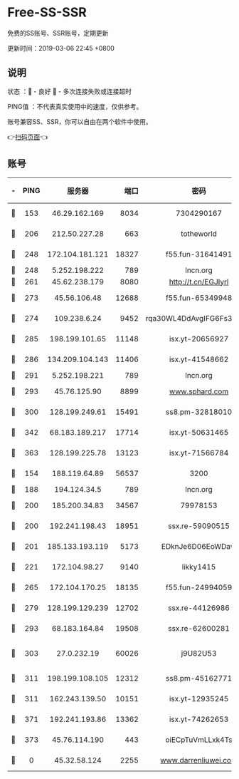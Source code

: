 # Free-SS-SSR

免费的SS账号、SSR账号，定期更新

更新时间：2019-03-06 22:45 +0800

## 说明

状态     ：🙂 - 良好 🙁 - 多次连接失败或连接超时

PING值   ：不代表真实使用中的速度，仅供参考。

账号兼容SS、SSR，你可以自由在两个软件中使用。

👉[扫码页面](https://liesauer.github.io/Free-SS-SSR/)👈

## 账号

|-|PING|服务器|端口|密码|加密方式|区域|
|:----:|:----:|:-----:|-----:|:----:|:----:|:----:|
|🙂|153|46.29.162.169|8034|7304290167|aes-256-cfb|RU|
|🙂|206|212.50.227.28|663|totheworld|aes-256-cfb|US|
|🙂|248|172.104.181.121|18327|f55.fun-31641491|aes-256-cfb|SG|
|🙂|248|5.252.198.222|789|lncn.org|rc4|JP|
|🙂|261|45.62.238.179|8080|http://t.cn/EGJIyrl|rc4-md5|CA|
|🙂|273|45.56.106.48|12688|f55.fun-65349948|aes-256-cfb|US|
|🙂|274|109.238.6.24|9452|rqa30WL4DdAvgIFG6Fs3znzTa|aes-256-cfb|FR|
|🙂|285|198.199.101.65|11148|isx.yt-20656927|aes-256-cfb|US|
|🙂|286|134.209.104.143|11406|isx.yt-41548662|aes-256-cfb|SG|
|🙂|291|5.252.198.221|789|lncn.org|rc4|JP|
|🙂|293|45.76.125.90|8899|www.sphard.com|aes-256-cfb|AU|
|🙂|300|128.199.249.61|15491|ss8.pm-32818010|aes-256-cfb|SG|
|🙂|342|68.183.189.217|17714|isx.yt-50631465|aes-256-cfb|SG|
|🙂|363|128.199.225.78|13123|isx.yt-71566784|aes-256-cfb|SG|
|🙂|154|188.119.64.89|56537|3200|aes-256-cfb|RU|
|🙂|188|194.124.34.5|789|lncn.org|rc4|JP|
|🙂|200|185.200.34.83|34567|79978153|aes-256-cfb|US|
|🙂|200|192.241.198.43|18951|ssx.re-59090515|aes-256-cfb|US|
|🙂|201|185.133.193.119|5173|EDknJe6D06EoWDaw|aes-256-cfb|US|
|🙂|221|172.104.98.27|9140|likky1415|aes-256-cfb|JP|
|🙂|265|172.104.170.25|18135|f55.fun-24994059|aes-256-cfb|SG|
|🙂|279|128.199.129.239|12702|ssx.re-44126986|aes-256-cfb|SG|
|🙂|293|68.183.164.84|19508|ssx.re-62600281|aes-256-cfb|US|
|🙂|303|27.0.232.19|60026|j9U82U53|xchacha20-ietf-poly1305|HK|
|🙁|311|198.199.108.105|12312|ss8.pm-45162771|aes-256-cfb|US|
|🙁|311|162.243.139.50|10151|isx.yt-12935245|aes-256-cfb|US|
|🙁|371|192.241.193.86|13362|isx.yt-74262653|aes-256-cfb|US|
|🙁|373|45.76.114.190|443|oiECpTuVmLLxk4Ts|aes-256-cfb|AU|
|🙁|0|45.32.58.124|2255|www.darrenliuwei.com|aes-256-cfb|JP|
